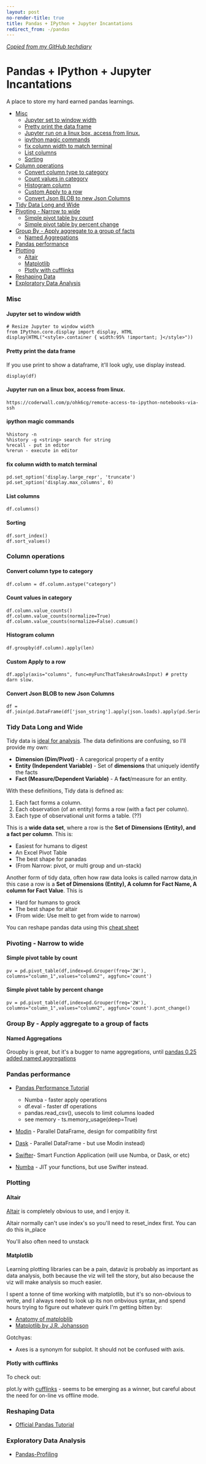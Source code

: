 ```yaml
---
layout: post
no-render-title: true
title: Pandas + IPython + Jupyter Incantations
redirect_from: -/pandas
---
```


_[Copied from my GitHub techdiary](https://github.com/idvorkin/techdiary/blob/master/pandas-tutorial.md)_

# Pandas + IPython + Jupyter Incantations

A place to store my hard earned pandas learnings.

<!-- prettier-ignore-start -->
<!-- vim-markdown-toc GFM -->

- [Misc](#misc)
    - [Jupyter set to window width](#jupyter-set-to-window-width)
    - [Pretty print the data frame](#pretty-print-the-data-frame)
    - [Jupyter run on a linux box, access from linux.](#jupyter-run-on-a-linux-box-access-from-linux)
    - [ipython magic commands](#ipython-magic-commands)
    - [fix column width to match terminal](#fix-column-width-to-match-terminal)
    - [List columns](#list-columns)
    - [Sorting](#sorting)
- [Column operations](#column-operations)
    - [Convert column type to category](#convert-column-type-to-category)
    - [Count values in category](#count-values-in-category)
    - [Histogram column](#histogram-column)
    - [Custom Apply to a row](#custom-apply-to-a-row)
    - [Convert Json BLOB to new Json Columns](#convert-json-blob-to-new-json-columns)
- [Tidy Data Long and Wide](#tidy-data-long-and-wide)
- [Pivoting - Narrow  to wide](#pivoting---narrow--to-wide)
    - [Simple pivot table by count](#simple-pivot-table-by-count)
    - [Simple pivot table by percent change](#simple-pivot-table-by-percent-change)
- [Group By - Apply aggregate to a group of facts](#group-by---apply-aggregate-to-a-group-of-facts)
    - [Named Aggregations](#named-aggregations)
- [Pandas performance](#pandas-performance)
- [Plotting](#plotting)
    - [Altair](#altair)
    - [Matplotlib](#matplotlib)
    - [Plotly with cufflinks](#plotly-with-cufflinks)
- [Reshaping Data](#reshaping-data)
- [Exploratory Data Analysis](#exploratory-data-analysis)

<!-- vim-markdown-toc -->
<!-- prettier-ignore-end -->

### Misc

#### Jupyter set to window width

    # Resize Jupyter to window width
    from IPython.core.display import display, HTML
    display(HTML("<style>.container { width:95% !important; }</style>"))

#### Pretty print the data frame

If you use print to show a dataframe, it'll look ugly, use display instead.

    display(df)

#### Jupyter run on a linux box, access from linux.

    https://coderwall.com/p/ohk6cg/remote-access-to-ipython-notebooks-via-ssh

#### ipython magic commands

    %history -n
    %history -g <string> search for string
    %recall - put in editor
    %rerun - execute in editor

#### fix column width to match terminal

    pd.set_option('display.large_repr', 'truncate')
    pd.set_option('display.max_columns', 0)

#### List columns

    df.columns()

#### Sorting

    df.sort_index()
    df.sort_values()

### Column operations

#### Convert column type to category

    df.column = df.column.astype("category")

#### Count values in category

    df.column.value_counts()
    df.column.value_counts(normalize=True)
    df.column.value_counts(normalize=False).cumsum()

#### Histogram column

    df.groupby(df.column).apply(len)

#### Custom Apply to a row

    df.apply(axis="columns", func=myFuncThatTakesArowAsInput) # pretty darn slow.

#### Convert Json BLOB to new Json Columns

    df = df.join(pd.DataFrame(df['json_string'].apply(json.loads).apply(pd.Series)))

### Tidy Data Long and Wide

Tidy data is [ideal for analysis](https://vita.had.co.nz/papers/tidy-data.pdf). The data definitions are confusing, so I'll provide my own:

- **Dimension (Dim/Pivot)** - A caregorical property of a entity
- **Entity (Independent Variable)** - Set of **dimensions** that uniquely identify the facts
- **Fact (Measure/Dependent Variable)** - A **fact**/measure for an entity.

With these definitions, Tidy data is defined as:

1. Each fact forms a column.
2. Each observation (of an entity) forms a row (with a fact per column).
3. Each type of observational unit forms a table. (??)

This is a **wide data set**, where a row is the **Set of Dimensions (Entity), and a fact per column**. This is:

- Easiest for humans to digest
- An Excel Pivot Table
- The best shape for panadas
- (From Narrow: pivot, or multi group and un-stack)

Another form of tidy data, often how raw data looks is called narrow data,in this case a row is a **Set of Dimensions (Entity), A column for Fact Name, A column for Fact Value**. This is

- Hard for humans to grock
- The best shape for altair
- (From wide: Use melt to get from wide to narrow)

You can reshape pandas data using this [cheat sheet](https://pandas.pydata.org/Pandas_Cheat_Sheet.pdf)

### Pivoting - Narrow to wide

#### Simple pivot table by count

    pv = pd.pivot_table(df,index=pd.Grouper(freq='2W'), columns="column_1",values="column2", aggfunc='count')

#### Simple pivot table by percent change

    pv = pd.pivot_table(df,index=pd.Grouper(freq='2W'), columns="column_1",values="column2", aggfunc='count').pcnt_change()

### Group By - Apply aggregate to a group of facts

#### Named Aggregations

Groupby is great, but it's a bugger to name aggregations, until [pandas 0.25 added named aggregations](https://pandas.pydata.org/pandas-docs/stable/user_guide/groupby.html#named-aggregation)

### Pandas performance

- [Pandas Performance Tutorial](https://pandas.pydata.org/pandas-docs/stable/user_guide/enhancingperf.html)

  - Numba - faster apply operations
  - df.eval - faster df operations
  - pandas.read_csv(), usecols to limit columns loaded
  - see memory - ts.memory_usage(deep=True)

- [Modin](https://github.com/modin-project/modin) - Parallel DataFrame, design for compatiblity first
- [Dask](https://docs.dask.org/en/latest/) - Parallel DataFrame - but use Modin instead)
- [Swifter](https://github.com/jmcarpenter2/swifter)- Smart Function Application (will use Numba, or Dask, or etc)
- [Numba](http://www.google.com?btnI=1&q=Numba) - JIT your functions, but use Swifter instead.

### Plotting

#### Altair

[Altair](https://github.com/altair-viz/altair) is completely obvious to use, and I enjoy it.

Altair normally can't use index's so you'll need to reset_index first. You can do this in_place

You'll also often need to unstack

#### Matplotlib

Learning plotting libraries can be a pain, dataviz is probably as important as data analysis, both because the viz will tell the story, but also because the viz will make analysis so much easier.

I spent a tonne of time working with matplotlib, but it's so non-obvious to write, and I always need to look up its non onbvious syntax, and spend hours trying to figure out whatever quirk I'm getting bitten by:

- [Anatomy of matploblib](https://github.com/matplotlib/AnatomyOfMatplotlib)
- [Matplotlib by J.R. Johansson](https://github.com/jrjohansson/scientific-python-lectures/blob/master/Lecture-4-Matplotlib.ipynb)

Gotchyas:

- Axes is a synonym for subplot. It should not be confused with axis.

#### Plotly with cufflinks

To check out:

plot.ly with [cufflinks](https://github.com/santosjorge/cufflinks) - seems to be emerging as a winner, but careful about the need for on-line vs offline mode.

### Reshaping Data

- [Official Pandas Tutorial](https://pandas.pydata.org/pandas-docs/stable/user_guide/reshaping.html)

### Exploratory Data Analysis

- [Pandas-Profiling](https://pandas-profiling.github.io/pandas-profiling/)
